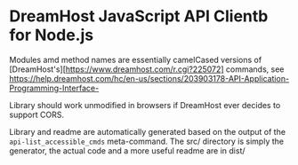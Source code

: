 # DreamHost JavaScript API Clientb for Node.js

Modules amd method names are essentially camelCased versions of [DreamHost's][https://www.dreamhost.com/r.cgi?225072] commands, see 
https://help.dreamhost.com/hc/en-us/sections/203903178-API-Application-Programming-Interface-

Library should work unmodified in browsers if DreamHost ever decides to support CORS.

Library and readme are automatically generated based on the output of the `api-list_accessible_cmds` meta-command.
The src/ directory is simply the generator, the actual code and a more useful readme are in dist/
